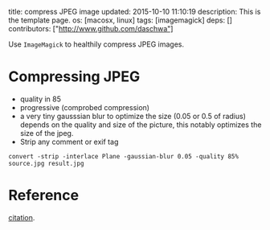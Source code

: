 title: compress JPEG image
updated: 2015-10-10 11:10:19
description: This is the template page.
os: [macosx, linux]
tags: [imagemagick]
deps: []
contributors: ["http://www.github.com/daschwa"] 

Use `ImageMagick` to healthily compress JPEG images.

# Compressing JPEG

- quality in 85
- progressive (comprobed compression)
- a very tiny gausssian blur to optimize the size (0.05 or 0.5 of radius) depends on the quality and size of the picture, this notably optimizes the size of the jpeg.
- Strip any comment or exif tag

```
convert -strip -interlace Plane -gaussian-blur 0.05 -quality 85% source.jpg result.jpg
```

# Reference
[citation](http://stackoverflow.com/questions/7261855/recommendation-for-compressing-jpg-files-with-imagemagick).